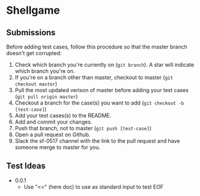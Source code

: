# Shellgame

## Submissions
Before adding test cases, follow this procedure so that the master branch doesn't get corrupted:
1. Check which branch you're currently on (`git branch`). A star will indicate which branch you're on.
2. If you're on a branch other than master, checkout to master (`git checkout master`)
3. Pull the most updated verison of master before adding your test cases (`git pull origin master`)
4. Checkout a branch for the case(s) you want to add (`git checkout -b [test-case]`)
5. Add your test cases(s) to the README.
6. Add and commit your changes.
7. Push that branch, not to master (`git push [test-case]`)
8. Open a pull request on Github.
9. Slack the sf-0517 channel with the link to the pull request and have someone merge to master for you.

## Test Ideas
   * 0.0.1
     * Use "<<" (here doc) to use as standard input to test EOF